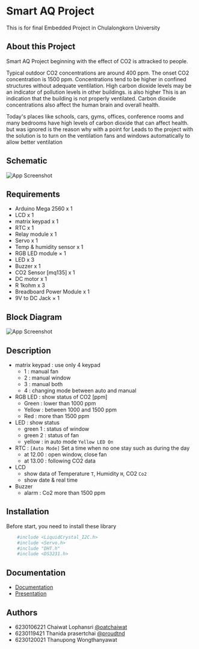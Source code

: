 
# Smart AQ Project

This is for final Embedded Project in Chulalongkorn University


## About this Project

Smart AQ Project beginning with the effect of CO2 is attracked to people.

Typical outdoor CO2 concentrations are around 400 ppm. The onset CO2 concentration is 1500 ppm. Concentrations tend to be higher in confined structures without adequate ventilation. High carbon dioxide levels may be an indicator of pollution levels in other buildings. is also higher This is an indication that the building is not properly ventilated. Carbon dioxide concentrations also affect the human brain and overall health.  

Today's places like schools, cars, gyms, offices, conference rooms and many bedrooms have high levels of carbon dioxide that can affect health. but was ignored is the reason why with a point for Leads to the project with the solution is to turn on the ventilation fans and windows automatically to allow better ventilation
## Schematic

![App Screenshot](https://drive.google.com/uc?id=1V1xxo0J63jnR276fRCmtA_x_NWQEMmpQ)


## Requirements 

- Arduino Mega 2560 x 1
- LCD x 1			
- matrix keypad	x 1		
- RTC x 1			
- Relay module x 1	
- Servo x 1			
- Temp & humidity sensor x 1	
-	RGB LED module × 1		
-	LED x 3				
-	Buzzer  x 1			
-	CO2 Sensor [mq135]	x 1	
-	DC motor x 1			
- R 1kohm x 3		
- Breadboard Power Module x 1
- 9V to DC Jack × 1 	

## Block Diagram

![App Screenshot](https://drive.google.com/uc?id=1XsZ-aRSsmGlqFX2gG-zl8xnHxjhQGNlp)

## Description 
- matrix keypad : use only 4 keypad
    - 1 : manual fan
    - 2 : manual window
    - 3 : manual both
    - 4 : changing mode between auto and manual
- RGB LED : show status of CO2 [ppm]
    - Green : lower than 1000 ppm
    - Yellow : between 1000 and 1500 ppm
    - Red : more than 1500 ppm
- LED : show status
    - green 1 : status of window
    - green 2 : status of fan
    - yellow : in auto mode `Yellow LED On`
- RTC : `[Auto Mode]` Set a time when no one stay such as during the day
    - at 12.00 : open window, close fan
    - at 13.00 : following CO2 data
- LCD 
    - show data of Temperature `T`, Humidity `H`, CO2 `Co2`
    - show date & real time
- Buzzer
    - alarm : Co2 more than 1500 ppm

## Installation

Before start, you need to install these library 

```bash
    #include <LiquidCrystal_I2C.h>
    #include <Servo.h>
    #include "DHT.h"
    #include <DS3231.h> 
```

## Documentation

- [Documentation](https://linktodocumentation)
- [Presentation]()


## Authors

- 6230106221 Chaiwat Lophansri [@oatchaiwat](https://github.com/oatchaiwat)
- 6230119421 Thanida prasertchai [@proudtnd](https://github.com/proudtnd)
- 6230120021 Thanupong Wongthanyawat  

